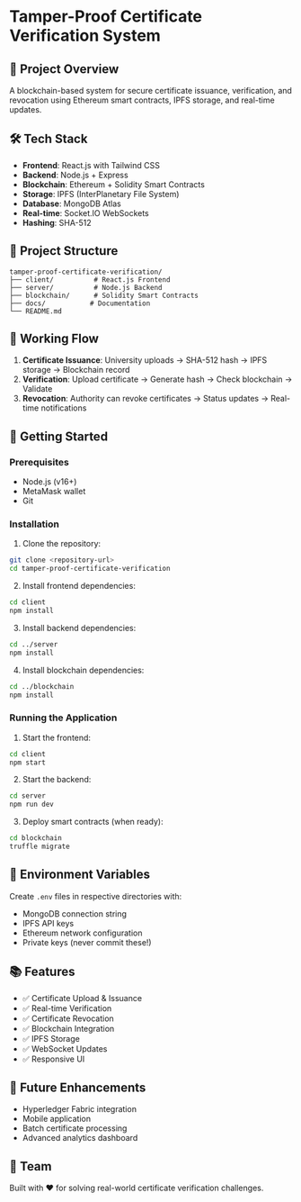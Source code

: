 # Tamper-Proof Certificate Verification System

## 🚀 Project Overview

A blockchain-based system for secure certificate issuance, verification, and revocation using Ethereum smart contracts, IPFS storage, and real-time updates.

## 🛠️ Tech Stack

- **Frontend**: React.js with Tailwind CSS
- **Backend**: Node.js + Express
- **Blockchain**: Ethereum + Solidity Smart Contracts
- **Storage**: IPFS (InterPlanetary File System)
- **Database**: MongoDB Atlas
- **Real-time**: Socket.IO WebSockets
- **Hashing**: SHA-512

## 📁 Project Structure

```
tamper-proof-certificate-verification/
├── client/          # React.js Frontend
├── server/          # Node.js Backend
├── blockchain/      # Solidity Smart Contracts
├── docs/           # Documentation
└── README.md
```

## 🔄 Working Flow

1. **Certificate Issuance**: University uploads → SHA-512 hash → IPFS storage → Blockchain record
2. **Verification**: Upload certificate → Generate hash → Check blockchain → Validate
3. **Revocation**: Authority can revoke certificates → Status updates → Real-time notifications

## 🚀 Getting Started

### Prerequisites
- Node.js (v16+)
- MetaMask wallet
- Git

### Installation

1. Clone the repository:
```bash
git clone <repository-url>
cd tamper-proof-certificate-verification
```

2. Install frontend dependencies:
```bash
cd client
npm install
```

3. Install backend dependencies:
```bash
cd ../server
npm install
```

4. Install blockchain dependencies:
```bash
cd ../blockchain
npm install
```

### Running the Application

1. Start the frontend:
```bash
cd client
npm start
```

2. Start the backend:
```bash
cd server
npm run dev
```

3. Deploy smart contracts (when ready):
```bash
cd blockchain
truffle migrate
```

## 🔐 Environment Variables

Create `.env` files in respective directories with:
- MongoDB connection string
- IPFS API keys
- Ethereum network configuration
- Private keys (never commit these!)

## 📚 Features

- ✅ Certificate Upload & Issuance
- ✅ Real-time Verification
- ✅ Certificate Revocation
- ✅ Blockchain Integration
- ✅ IPFS Storage
- ✅ WebSocket Updates
- ✅ Responsive UI

## 🎯 Future Enhancements

- Hyperledger Fabric integration
- Mobile application
- Batch certificate processing
- Advanced analytics dashboard

## 👥 Team

Built with ❤️ for solving real-world certificate verification challenges.